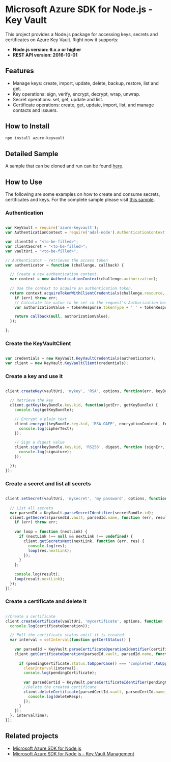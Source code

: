 # Microsoft Azure SDK for Node.js - Key Vault

This project provides a Node.js package for accessing keys, secrets and certificates on Azure Key Vault. Right now it supports:
- **Node.js version: 6.x.x or higher**
- **REST API version: 2016-10-01**

## Features

- Manage keys: create, import, update, delete, backup, restore, list and get.
- Key operations: sign, verify, encrypt, decrypt, wrap, unwrap.
- Secret operations: set, get, update and list.
- Certificate operations: create, get, update, import, list, and manage contacts and issuers.

## How to Install

```bash
npm install azure-keyvault
```
## Detailed Sample
A sample that can be cloned and run can be found [here](https://github.com/Azure-Samples/key-vault-node-getting-started).

## How to Use

The following are some examples on how to create and consume secrets, certificates and keys.
For the complete sample please visit [this sample](https://github.com/Azure/azure-sdk-for-node/tree/master/lib/services/keyVault/sample.js).

### Authentication

```javascript

var KeyVault = require('azure-keyvault');
var AuthenticationContext = require('adal-node').AuthenticationContext;

var clientId = "<to-be-filled>";
var clientSecret = "<to-be-filled>";
var vaultUri = "<to-be-filled>";

// Authenticator - retrieves the access token
var authenticator = function (challenge, callback) {

  // Create a new authentication context.
  var context = new AuthenticationContext(challenge.authorization);
  
  // Use the context to acquire an authentication token.
  return context.acquireTokenWithClientCredentials(challenge.resource, clientId, clientSecret, function (err, tokenResponse) {
    if (err) throw err;
    // Calculate the value to be set in the request's Authorization header and resume the call.
    var authorizationValue = tokenResponse.tokenType + ' ' + tokenResponse.accessToken;

    return callback(null, authorizationValue);
  });

};
```

### Create the KeyVaultClient

```javascript

var credentials = new KeyVault.KeyVaultCredentials(authenticator);
var client = new KeyVault.KeyVaultClient(credentials);
```

### Create a key and use it

```javascript

client.createKey(vaultUri, 'mykey', 'RSA', options, function(err, keyBundle) {

  // Retrieve the key
  client.getKey(keyBundle.key.kid, function(getErr, getKeyBundle) {    
    console.log(getKeyBundle);

    // Encrypt a plain text
    client.encrypt(keyBundle.key.kid, 'RSA-OAEP', encryptionContent, function (encryptErr, cipherText) {		 
      console.log(cipherText);
    });

    // Sign a digest value
    client.sign(keyBundle.key.kid, 'RS256', digest, function (signErr, signature) {	 
      console.log(signature);
    });

  });
});
```


### Create a secret and list all secrets

```javascript

client.setSecret(vaultUri, 'mysecret', 'my password', options, function (err, secretBundle) {
  
  // List all secrets
  var parsedId = KeyVault.parseSecretIdentifier(secretBundle.id);
  client.getSecrets(parsedId.vault, parsedId.name, function (err, result) {
    if (err) throw err;
    
    var loop = function (nextLink) {
      if (nextLink !== null && nextLink !== undefined) {
        client.getSecretsNext(nextLink, function (err, res) {
          console.log(res);
          loop(res.nextLink);
        });
      }
    };
    
    console.log(result);
    loop(result.nextLink);
  });
});
```

### Create a certificate and delete it

```javascript

//Create a certificate
client.createCertificate(vaultUri, 'mycertificate', options, function (err, certificateOperation) {
  console.log(certificateOperation));

  // Poll the certificate status until it is created
  var interval = setInterval(function getCertStatus() {
        
    var parsedId = KeyVault.parseCertificateOperationIdentifier(certificateOperation.id);
    client.getCertificateOperation(parsedId.vault, parsedId.name, function (err, pendingCertificate) {
      
      if (pendingCertificate.status.toUpperCase() === 'completed'.toUpperCase()) {
        clearInterval(interval);        
        console.log(pendingCertificate);
        
        var parsedCertId = KeyVault.parseCertificateIdentifier(pendingCertificate.target);
        //Delete the created certificate
        client.deleteCertificate(parsedCertId.vault, parsedCertId.name, function (delErr, deleteResp) {          
          console.log(deleteResp);
        });
      }
    });
  }, intervalTime);
});

```

## Related projects

- [Microsoft Azure SDK for Node.js](https://github.com/azure/azure-sdk-for-node)
- [Microsoft Azure SDK for Node.js - Key Vault Management](https://github.com/Azure/azure-sdk-for-node/tree/master/lib/services/keyVaultManagement)
